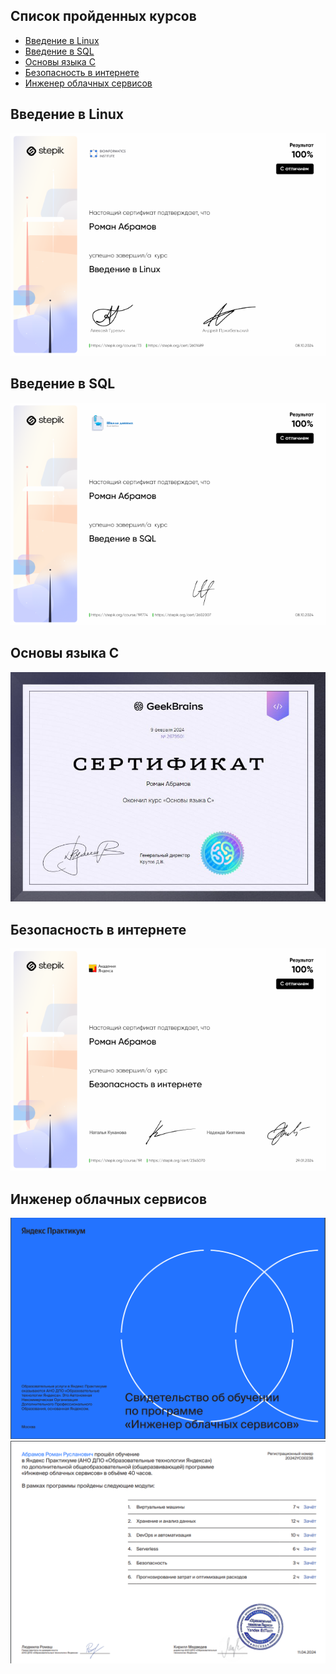 ## Список пройденных курсов

- [Введение в Linux](#Введение-в-Linux)
- [Введение в SQL](#Введение-в-SQL)
- [Основы языка C](#Основы-языка-C)
- [Безопасность в интернете](#Безопасность-в-интернете)
- [Инженер облачных сервисов](#Инженер-облачных-сервисов)


## Введение в Linux
<p align="center">
  <img src="Linux.png" alt="" />
</p>

## Введение в SQL
<p align="center">
  <img src="Beginner_SQL.png" alt="" />
</p>

## Основы языка C
<p align="center">
  <img src="c.jpg" alt="" />
</p>

## Безопасность в интернете
<p align="center">
  <img src="безопасность.png" alt="" />
</p>

## Инженер облачных сервисов
<p align="center">
  <img src="cloud_1.png" alt="" />
  <img src="cloud_2.png" alt="" />
</p>
